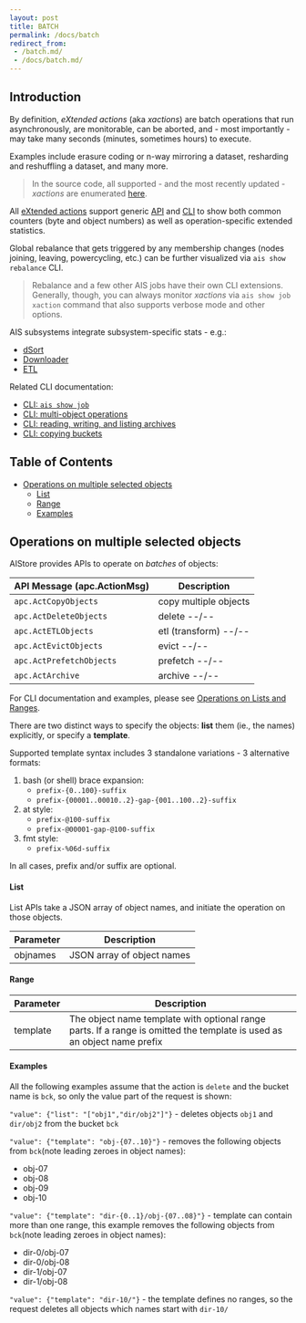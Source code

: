 ```yaml
---
layout: post
title: BATCH
permalink: /docs/batch
redirect_from:
 - /batch.md/
 - /docs/batch.md/
---
```


## Introduction

By definition,  *eXtended actions* (aka *xactions*) are batch operations that run asynchronously, are monitorable, can be aborted, and - most importantly - may take many seconds (minutes, sometimes hours) to execute.

Examples include erasure coding or n-way mirroring a dataset, resharding and reshuffling a dataset, and many more.

> In the source code, all supported - and the most recently updated - *xactions* are enumerated [here](https://github.com/NVIDIA/aistore/blob/master/xaction/table.go).

All [eXtended actions](/xaction/README.md) support generic [API](/api/xaction.go) and [CLI](/docs/cli/job.md#show-job-statistics) to show both common counters (byte and object numbers) as well as operation-specific extended statistics.

Global rebalance that gets triggered by any membership changes (nodes joining, leaving, powercycling, etc.) can be further visualized via `ais show rebalance` CLI.

> Rebalance and a few other AIS jobs have their own CLI extensions. Generally, though, you can always monitor *xactions* via `ais show job xaction` command that also supports verbose mode and other options.

AIS subsystems integrate subsystem-specific stats - e.g.:

* [dSort](/docs/dsort.md)
* [Downloader](/docs/downloader.md)
* [ETL](/docs/etl.md)

Related CLI documentation:

* [CLI: `ais show job`](/docs/cli/job.md)
* [CLI: multi-object operations](/docs/cli/object.md#operations-on-lists-and-ranges)
* [CLI: reading, writing, and listing archives](/docs/cli/object.md)
* [CLI: copying buckets](/docs/cli/bucket.md#copy-bucket)

## Table of Contents
- [Operations on multiple selected objects](#operations-on-multiple-selected-objects)
  - [List](#list)
  - [Range](#range)
  - [Examples](#examples)

## Operations on multiple selected objects

AIStore provides APIs to operate on *batches* of objects:

| API Message (apc.ActionMsg) | Description |
| --- | --- |
| `apc.ActCopyObjects`     | copy multiple objects |
| `apc.ActDeleteObjects`   | delete --/-- |
| `apc.ActETLObjects`      | etl (transform) --/-- |
| `apc.ActEvictObjects`    | evict --/-- |
| `apc.ActPrefetchObjects` | prefetch --/-- |
| `apc.ActArchive`         | archive --/-- |

For CLI documentation and examples, please see [Operations on Lists and Ranges](cli/object.md#operations-on-lists-and-ranges).

There are two distinct ways to specify the objects: **list** them (ie., the names) explicitly, or specify a **template**.

Supported template syntax includes 3 standalone variations - 3 alternative formats:

1. bash (or shell) brace expansion:
   * `prefix-{0..100}-suffix`
   * `prefix-{00001..00010..2}-gap-{001..100..2}-suffix`
2. at style:
   * `prefix-@100-suffix`
   * `prefix-@00001-gap-@100-suffix`
3. fmt style:
   * `prefix-%06d-suffix`

In all cases, prefix and/or suffix are optional.

#### List

List APIs take a JSON array of object names, and initiate the operation on those objects.

| Parameter | Description |
| --- | --- |
| objnames | JSON array of object names |

#### Range

| Parameter | Description |
| --- | --- |
| template | The object name template with optional range parts. If a range is omitted the template is used as an object name prefix |

#### Examples

All the following examples assume that the action is `delete` and the bucket name is `bck`, so only the value part of the request is shown:

`"value": {"list": "["obj1","dir/obj2"]"}` - deletes objects `obj1` and `dir/obj2` from the bucket `bck`

`"value": {"template": "obj-{07..10}"}` - removes the following objects from `bck`(note leading zeroes in object names):

- obj-07
- obj-08
- obj-09
- obj-10

`"value": {"template": "dir-{0..1}/obj-{07..08}"}` - template can contain more than one range, this example removes the following objects from `bck`(note leading zeroes in object names):

- dir-0/obj-07
- dir-0/obj-08
- dir-1/obj-07
- dir-1/obj-08

`"value": {"template": "dir-10/"}` - the template defines no ranges, so the request deletes all objects which names start with `dir-10/`
